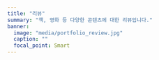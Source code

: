 ```yaml
---
title: "리뷰"
summary: "책, 영화 등 다양한 콘텐츠에 대한 리뷰입니다."
banner:
  image: "media/portfolio_review.jpg"
  caption: ""
  focal_point: Smart
---
```

